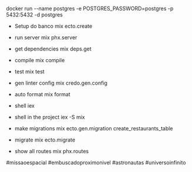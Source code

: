 docker run --name postgres -e POSTGRES_PASSWORD=postgres -p 5432:5432 -d postgres


- Setup do banco
mix ecto.create

- run server
mix phx.server

- get dependencies
mix deps.get

- compile
mix compile

- test
mix test

- gen linter config
mix credo.gen.config

- auto format
mix format

- shell
iex

- shell in the project
iex -S mix

- make migrations
mix ecto.gen.migration create_restaurants_table

-  migrate
mix ecto.migrate

- show all routes
mix phx.routes


#missaoespacial
#embuscadoproximonivel
#astronautas
#universoinfinito

